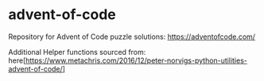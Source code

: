 # advent-of-code
Repository for Advent of Code puzzle solutions: https://adventofcode.com/


Additional Helper functions sourced from: here[https://www.metachris.com/2016/12/peter-norvigs-python-utilities-advent-of-code/]
